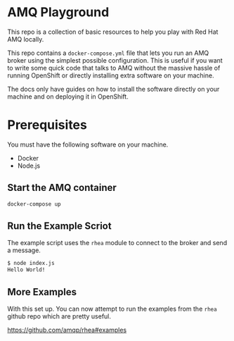 # AMQ Playground

This repo is a collection of basic resources to help you play with Red Hat AMQ locally.

This repo contains a `docker-compose.yml` file that lets you run an AMQ broker using the simplest possible configuration. This is useful if you want to write some quick code that talks to AMQ without the massive hassle of running OpenShift or directly installing extra software on your machine.

The docs only have guides on how to install the software directly on your machine and on deploying it in OpenShift.

# Prerequisites

You must have the following software on your machine.

- Docker
- Node.js

## Start the AMQ container

```bash
docker-compose up
```

## Run the Example Scriot

The example script uses the `rhea` module to connect to the broker and send a message.

```bash
$ node index.js 
Hello World!
```

## More Examples

With this set up. You can now attempt to run the examples from the `rhea` github repo which are pretty useful.

https://github.com/amqp/rhea#examples

